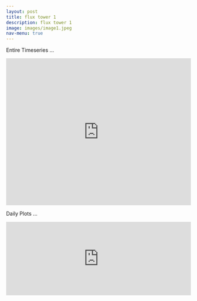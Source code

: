 ```yaml
---
layout: post
title: flux tower 1
description: flux tower 1
image: images/image1.jpeg
nav-menu: true
---
```


Entire Timeseries
...
<!-- Here's where you add the iframe to embed the Plotly graph -->
<iframe width="100%" height="400" frameborder="0" scrolling="no" src="https://rawcdn.githack.com/kesondrakey/kesondrakey.github.io/d7d6c8619bd58493be9406344f4e9e6830b1f298/longterm_plots/longterm_plotly_fluxtower1.html"></iframe>


Daily Plots
...
<iframe width="100%" height="200" frameborder="0" scrolling="no" src="https://rawcdn.githack.com/kesondrakey/kesondrakey.github.io/826eeb756e55e4b39465d270e8534e72d5835877/my_plot1.html"></iframe>
